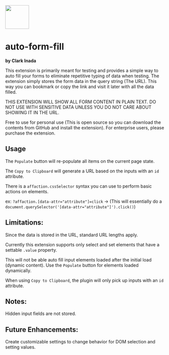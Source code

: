 <img src="http://craydent.com/JsonObjectEditor/img/svgs/craydent-logo.svg" width=75 height=75/>

# auto-form-fill
**by Clark Inada**

This extension is primarily meant for testing and provides a simple way to auto fill your forms to eliminate repetitive typing of data when testing.  The extension simply stores the form data in the query string (The URL).  This way you can bookmark or copy the link and visit it later with all the data filled.


THIS EXTENSION WILL SHOW ALL FORM CONTENT IN PLAIN TEXT. DO NOT USE WITH SENSITIVE DATA UNLESS YOU DO NOT CARE ABOUT SHOWING IT IN THE URL.

Free to use for personal use (This is open source so you can download the contents from GitHub and install the extension). For enterprise users, please purchase the extension.

## Usage
The `Populate` button will re-populate all items on the current page state.

The `Copy to Clipboard` will generate a URL based on the inputs with an `id` attribute.

There is a `affaction.cssSelector` syntax you can use to perform basic actions on elements.

ex: `?affaction.[data-attr="attribute"]=click` -> (This will essentially do a `document.querySelector('[data-attr="attribute"]').click()`)

## Limitations:
Since the data is stored in the URL, standard URL lengths apply.

Currently this extension supports only select and set elements that have a settable `.value` property.

This will not be able auto fill input elements loaded after the initial load (dynamic content). Use the `Populate` button for elements loaded dynamically.

When using `Copy to Clipboard`, the plugin will only pick up inputs with an `id` attribute.

## Notes:
Hidden input fields are not stored.

## Future Enhancements:
Create customizable settings to change behavior for DOM selection and setting values.

